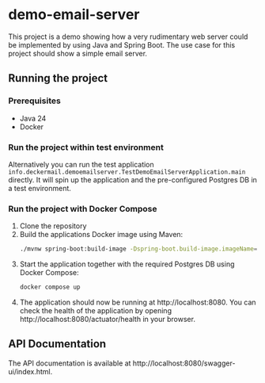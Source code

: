 # demo-email-server
This project is a demo showing how a very rudimentary web server could be implemented by using Java and Spring Boot. The
use case for this project should show a simple email server.

## Running the project
### Prerequisites
- Java 24
- Docker

### Run the project within test environment
Alternatively you can run the test application `info.deckermail.demoemailserver.TestDemoEmailServerApplication.main`
directly. It will spin up the application and the pre-configured Postgres DB in a test environment.

### Run the project with Docker Compose
1. Clone the repository
2. Build the applications Docker image using Maven:
   ```bash
   ./mvnw spring-boot:build-image -Dspring-boot.build-image.imageName=deckermail/demo-email-server
   ```
3. Start the application together with the required Postgres DB using Docker Compose:
   ```bash
   docker compose up
   ```
4. The application should now be running at http://localhost:8080. You can check the health of the application by
   opening http://localhost:8080/actuator/health in your browser.

## API Documentation
The API documentation is available at http://localhost:8080/swagger-ui/index.html.
